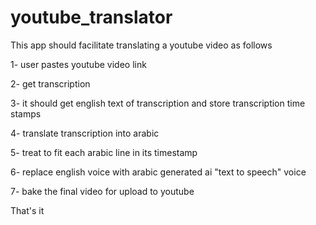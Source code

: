 # youtube_translator

This app should facilitate translating a youtube video as follows

1- user pastes youtube video link

2- get transcription

3- it should get english text of transcription and store transcription time stamps

4- translate transcription into arabic

5- treat to fit each arabic line in its timestamp 

6- replace english voice with arabic generated ai "text to speech" voice

7- bake the final video for upload to youtube

That's it
